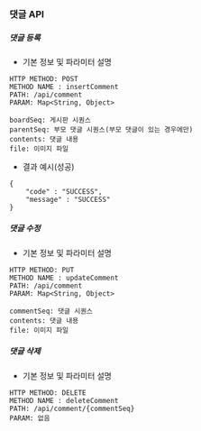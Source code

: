 ### 댓글 API

##### 댓글 등록
* 기본 정보 및 파라미터 설명
```
HTTP METHOD: POST
METHOD NAME : insertComment
PATH: /api/comment 
PARAM: Map<String, Object>

boardSeq: 게시판 시퀀스
parentSeq: 부모 댓글 시퀀스(부모 댓글이 있는 경우에만)
contents: 댓글 내용
file: 이미지 파일 
```
* 결과 예시(성공)
```
{
    "code" : "SUCCESS",
    "message" : "SUCCESS"
}
```

##### 댓글 수정
* 기본 정보 및 파라미터 설명
```
HTTP METHOD: PUT
METHOD NAME : updateComment
PATH: /api/comment
PARAM: Map<String, Object>

commentSeq: 댓글 시퀀스 
contents: 댓글 내용
file: 이미지 파일
```

##### 댓글 삭제
* 기본 정보 및 파라미터 설명
```
HTTP METHOD: DELETE
METHOD NAME : deleteComment
PATH: /api/comment/{commentSeq}
PARAM: 없음
```